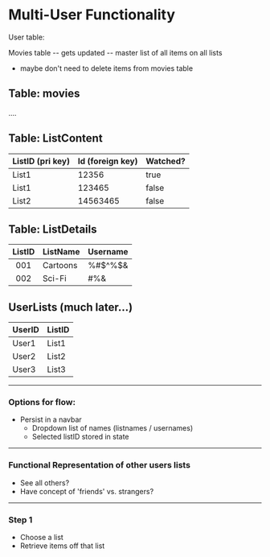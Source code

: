 # Multi-User Functionality

User table:

Movies table -- gets updated -- master list of all items on all lists
- maybe don't need to delete items from movies table

## Table: movies
....

## Table: ListContent
ListID (pri key) | Id (foreign key) | Watched?
-------| ------ | -----
List1  | 12356  | true
List1  | 123465  | false
List2  | 14563465 | false

## Table: ListDetails
ListID | ListName | Username
:-----:|----------|----------
001 | Cartoons | %#$^%$&
002 | Sci-Fi |  #$%&#$%&

## UserLists (much later...)
UserID | ListID
-----| ------
User1 | List1
User2 | List2
User3 | List3


----
### Options for flow:
- Persist in a navbar
  - Dropdown list of names (listnames / usernames)
  - Selected listID stored in state



---
### Functional Representation of other users lists
- See all others?
- Have concept of 'friends' vs. strangers?

---

### Step 1
- Choose a list
- Retrieve items off that list